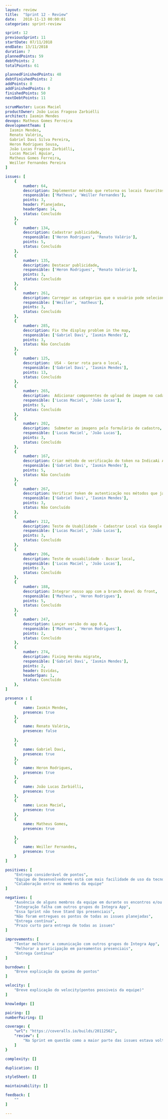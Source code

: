 ```yaml
---
layout: review
title:  "Sprint 12 - Review"
date:   2018-11-13 00:00:01
categories: sprint-review

sprint: 12
previousSprint: 11
startDate: 07/11/2018
endDate: 13/11/2018
duration: 7
plannedPoints: 59
debtPoints: 2
totalPoints: 61

plannedFinishedPoints: 48
debtFinishedPoints: 2
addPoints: 0
addFinishedPoints: 0
finishedPoints: 50
nextDebtPoints: 11

scrumMaster: Lucas Maciel
productOwner: João Lucas Fragoso Zarbiélli
architect: Iasmin Mendes
devops: Matheus Gomes Ferreira
developmentTeam: [
  Iasmin Mendes,
  Renato Valério,
  Gabriel Davi Silva Pereira,
  Heron Rodrigues Sousa,
  João Lucas Fragoso Zarbiélli,
  Lucas Maciel Aguiar,
  Matheus Gomes Ferreira,
  Weiller Fernandes Pereira
]

issues: [
    {
        number: 64,
        description: Implementar método que retorna os locais favoritos na API,
        responsible: ['Matheus', 'Weiller Fernandes'],
        points: 3,
        header: Planejadas,
        headerSpan: 14,
        status: Concluído
    },
    {
        number: 134,
        description: Cadastrar publicidade,
        responsible: ['Heron Rodrigues', 'Renato Valério'],
        points: 5,
        status: Concluído
    },
    {
        number: 135,
        description: Destacar publicidade,
        responsible: ['Heron Rodrigues', 'Renato Valério'],
        points: 3,
        status: Concluído
    },
    {
        number: 261,
        description: Carregar as categorias que o usuário pode selecionar no cadastro,
        responsible: ['Weiller', 'matheus'],
        points: 3,
        status: Concluído
    },
    {
        number: 285,
        description: Fix the display problem in the map,
        responsible: ['Gabriel Davi', 'Iasmin Mendes'],
        points: 3,
        status: Não Concluído
    },
    {
        number: 125,
        description:  US4 - Gerar rota para o local,
        responsible: ['Gabriel Davi', 'Iasmin Mendes'],
        points: 13,
        status: Concluído
    },
    {
        number: 265,
        description:  Adicionar componentes de upload de imagem no cadastro,
        responsible: ['Lucas Maciel', 'João Lucas'],
        points: 5,
        status: Concluído
    },
    {
        number: 202,
        description:  Submeter as imagens pelo formulário de cadastro,
        responsible: ['Lucas Maciel', 'João Lucas'],
        points: 3,
        status: Concluído
    },
    {
        number: 167,
        description: Criar método de verificação do token na IndicaAi API,
        responsible: ['Gabriel Davi', 'Iasmin Mendes'],
        points: 5,
        status: Não Concluído
    },
    {
        number: 267,
        description: Verificar token de autenticação nos métodos que já foram implementados,
        responsible: ['Gabriel Davi', 'Iasmin Mendes'],
        points: 3,
        status: Não Concluído
    },
    {
        number: 212,
        description: Teste de Usabilidade - Cadastrar Local via Google API,
        responsible: ['Lucas Maciel', 'João Lucas'],
        points: 3,
        status: Concluído
    },
    {
        number: 206,
        description: Teste de usuabilidade - Buscar local,
        responsible: ['Lucas Maciel', 'João Lucas'],
        points: 3,
        status: Concluído
    },
    {
        number: 188,
        description: Integrar nosso app com a branch devel do front,
        responsible: ['Matheus', 'Heron Rodrigues'],
        points: 5,
        status: Concluído
    },
    {
        number: 247,
        description: Lançar versão do app 0.4,
        responsible: ['Mathues', 'Heron Rodrigues'],
        points: 2,
        status: Concluído
    },
    {
        number: 274,
        description: Fixing Heroku migrate,
        responsible: ['Gabriel Davi', 'Iasmin Mendes'],
        points: 2,
        header: Dividas,
        headerSpan: 1,
        status: Concluído
    },
]

presence : [
    {
        name: Iasmin Mendes,
        presence: true
    },
    {
        name: Renato Valério,
        presence: false

    },
    {
        name: Gabriel Davi,
        presence: true
    },
    {
        name: Heron Rodrigues,
        presence: true
    },
    {
        name: João Lucas Zarbiélli,
        presence: true
    },
    {
        name: Lucas Maciel,
        presence: true
    },
    {
        name: Matheus Gomes,
        presence: true

    },
    {
        name: Weiller Fernandes,
        presence: true
    }
]

positives: [
    "Entrega considerável de pontos",
    "Equipe de Desenvolvedores está com mais facilidade de uso da tecnologia utilizada",
    "Colaboração entre os membros da equipe"
]

negatives: [
    "Ausência de alguns membros da equipe em durante os encontros e/ou pelo Telegram",
    "Integração falha com outros grupos do Integra App",
    "Essa Sprint não teve Stand Ups presenciais",
    "Não foram entregues os pontos de todas as issues planejadas",
    "Entrega contínua",
    "Prazo curto para entrega de todas as issues"
]

improvements: [
    "Tentar melhorar a comunicação com outros grupos do Integra App",
    "Melhorar a participação em pareamentos presenciais",
    "Entrega Contínua"
]

burndown: [
    "Breve explicação da queima de pontos"
]

velocity: [
    "Breve explicação do velocity(pontos possiveis da equipe)"
]

knowledge: []

pairing: []
numberPairing: []

coverage: {
    "url": "https://coveralls.io/builds/20112562",
    "review": [
        "Na Sprint em questão como a maior parte das issues estava voltada para o Front End, não ouve mudanças significativas na cobertura de código relevante"
    ]
}

complexity: []

duplication: []

styleSheet: []

maintainability: []

feedback: [
    ""
]

---
```

